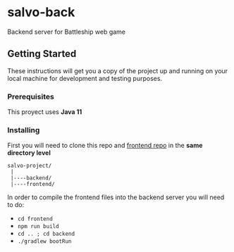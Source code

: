 # salvo-back

Backend server for Battleship web game

## Getting Started

These instructions will get you a copy of the project up and running on your local machine for development and testing purposes.

### Prerequisites

This proyect uses **Java 11**


### Installing

First you will need to clone this repo and 
[frontend repo](https://github.com/Kraloz/salvo-front/) in the **same directory level**

```
salvo-project/
 |
 |----backend/
 |----frontend/
```
In order to compile the frontend files into the backend server you will need to do:

- `cd frontend`
- `npm run build`
- `cd .. ; cd backend`
- `./gradlew bootRun`
